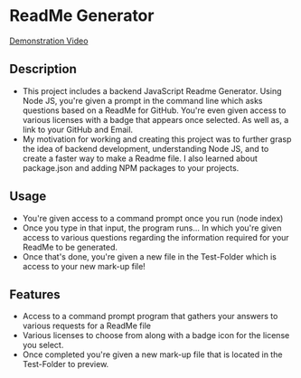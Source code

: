 # ReadMe Generator

[Demonstration Video](https://github.com/WillZovo94/ReadMe-Generator/assets/164942403/010de5b0-97a9-4f59-a215-87b7c98a09dc)


## Description
- This project includes a backend JavaScript Readme Generator. Using Node JS, you're given a prompt in the command line which asks questions based on a ReadMe for GitHub. You're even given access to various licenses with a badge that appears once selected. As well as, a link to your GitHub and Email.
- My motivation for working and creating this project was to further grasp the idea of backend development, understanding Node JS, and to create a faster way to make a Readme file. I also learned about package.json and adding NPM packages to your projects.

## Usage 
- You're given access to a command prompt once you run (node index)
- Once you type in that input, the program runs... In which you're given access to various questions regarding the information required for your ReadMe to be generated.
- Once that's done, you're given a new file in the Test-Folder which is access to your new mark-up file!
## Features 
- Access to a command prompt program that gathers your answers to various requests for a ReadMe file
- Various licenses to choose from along with a badge icon for the license you select.
- Once completed you're given a new mark-up file that is located in the Test-Folder to preview.
